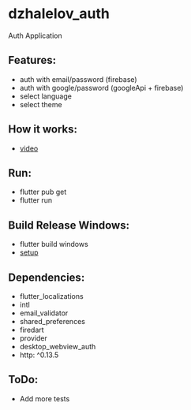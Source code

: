 # dzhalelov_auth

Auth Application

## Features:
- auth with email/password (firebase)
- auth with google/password (googleApi + firebase)
- select language
- select theme

## How it works:
 - [video](https://drive.google.com/file/d/1Oqd5dNDcHWFnsOBi2kmJGHctp3lSrkB8/view?usp=sharing)

## Run:
- flutter pub get
- flutter run

## Build Release Windows:
- flutter build windows
 - [setup](https://drive.google.com/file/d/1JFJj1jizEW2SRKQ2nX0bgCJ35KHayd04/view?usp=sharing)

## Dependencies:
 - flutter_localizations
 - intl
 - email_validator
 - shared_preferences
 - firedart
 - provider
 - desktop_webview_auth
 - http: ^0.13.5

## ToDo:
- Add more tests
